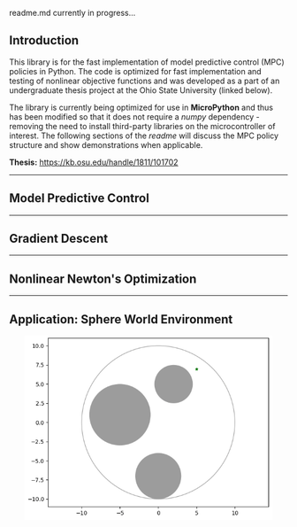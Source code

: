 readme.md currently in progress...

## **Introduction**

This library is for the fast implementation of model predictive control (MPC) policies in Python. The code is optimized for fast implementation and testing of nonlinear objective functions and was developed as a part of an undergraduate thesis project at the Ohio State University (linked below).

The library is currently being optimized for use in **MicroPython** and thus has been modified so that it does not require a *numpy* dependency - removing the need to install third-party libraries on the microcontroller of interest. The following sections of the *readme* will discuss the MPC policy structure and show demonstrations when applicable.

**Thesis:** https://kb.osu.edu/handle/1811/101702

___

## **Model Predictive Control**


___

## **Gradient Descent**

___

## **Nonlinear Newton's Optimization**

___

## **Application:** Sphere World Environment

<p align='center'>
    <img src=./Examples/.figures/sphereworld.gif width=450>
</p>